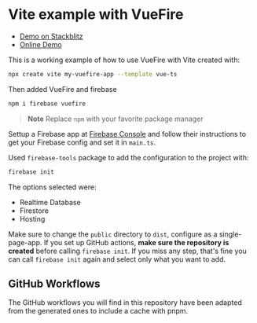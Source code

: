 # Vite example with VueFire

- [Demo on Stackblitz](https://stackblitz.com/github/posva/vuefire-vite-example?file=README.md)
- [Online Demo](https://vite-vuefire.web.app/)

This is a working example of how to use VueFire with Vite created with:

```sh
npx create vite my-vuefire-app --template vue-ts
```

Then added VueFire and firebase

```sh
npm i firebase vuefire
```

> **Note**
> Replace `npm` with your favorite package manager

Settup a Firebase app at [Firebase Console](https://console.firebase.google.com/) and follow their instructions to get your Firebase config and set it in `main.ts`.

Used `firebase-tools` package to add the configuration to the project with:

```sh
firebase init
```

The options selected were:

- Realtime Database
- Firestore
- Hosting

Make sure to change the `public` directory to `dist`, configure as a single-page-app. If you set up GitHub actions, **make sure the repository is created** before calling `firebase init`. If you miss any step, that's fine you can call `firebase init` again and select only what you want to add.

## GitHub Workflows

The GitHub workflows you will find in this repository have been adapted from the generated ones to include a cache with pnpm.
